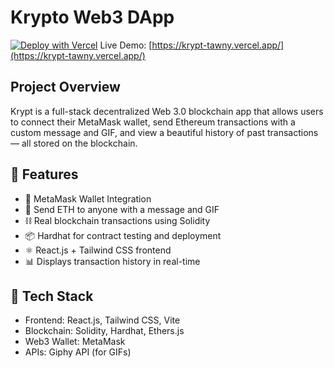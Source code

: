 # Krypto Web3 DApp

[![Deploy with Vercel](https://vercel.com/button)](https://krypt-tawny.vercel.app/)
Live Demo: [https://krypt-tawny.vercel.app/](https://krypt-tawny.vercel.app/)

## Project Overview
Krypt is a full-stack decentralized Web 3.0 blockchain app that allows users to connect their MetaMask wallet, send Ethereum transactions with a custom message and GIF, and view a beautiful history of past transactions — all stored on the blockchain.


## 🚀 Features

- 🔗 MetaMask Wallet Integration
- 💸 Send ETH to anyone with a message and GIF
- ⛓️ Real blockchain transactions using Solidity
- 📦 Hardhat for contract testing and deployment
- ⚛️ React.js + Tailwind CSS frontend
- 📊 Displays transaction history in real-time

## 🧱 Tech Stack

- Frontend: React.js, Tailwind CSS, Vite
- Blockchain: Solidity, Hardhat, Ethers.js
- Web3 Wallet: MetaMask
- APIs: Giphy API (for GIFs)



